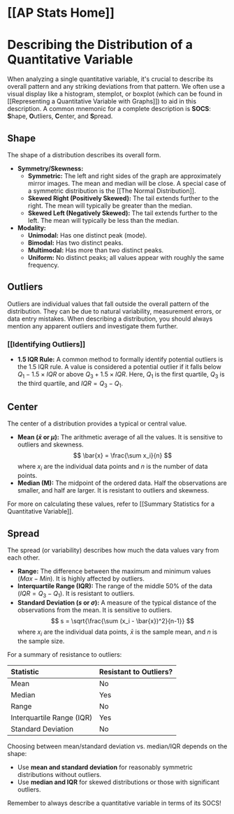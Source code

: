 # [[AP Stats Home]]
# Describing the Distribution of a Quantitative Variable

When analyzing a single quantitative variable, it's crucial to describe its overall pattern and any striking deviations from that pattern. We often use a visual display like a histogram, stemplot, or boxplot (which can be found in [[Representing a Quantitative Variable with Graphs]]) to aid in this description. A common mnemonic for a complete description is **SOCS**: **S**hape, **O**utliers, **C**enter, and **S**pread.

## Shape

The shape of a distribution describes its overall form.

*   **Symmetry/Skewness:**
    *   **Symmetric:** The left and right sides of the graph are approximately mirror images. The mean and median will be close. A special case of a symmetric distribution is the [[The Normal Distribution]].
    *   **Skewed Right (Positively Skewed):** The tail extends further to the right. The mean will typically be greater than the median.
    *   **Skewed Left (Negatively Skewed):** The tail extends further to the left. The mean will typically be less than the median.
*   **Modality:**
    *   **Unimodal:** Has one distinct peak (mode).
    *   **Bimodal:** Has two distinct peaks.
    *   **Multimodal:** Has more than two distinct peaks.
    *   **Uniform:** No distinct peaks; all values appear with roughly the same frequency.

## Outliers

Outliers are individual values that fall outside the overall pattern of the distribution. They can be due to natural variability, measurement errors, or data entry mistakes. When describing a distribution, you should always mention any apparent outliers and investigate them further.

### [[Identifying Outliers]]
*   **1.5 IQR Rule:** A common method to formally identify potential outliers is the 1.5 IQR rule. A value is considered a potential outlier if it falls below $Q_1 - 1.5 \times IQR$ or above $Q_3 + 1.5 \times IQR$. Here, $Q_1$ is the first quartile, $Q_3$ is the third quartile, and $IQR = Q_3 - Q_1$.

## Center

The center of a distribution provides a typical or central value.

*   **Mean ($\bar{x}$ or $\mu$):** The arithmetic average of all the values. It is sensitive to outliers and skewness.
    $$ \bar{x} = \frac{\sum x_i}{n} $$
    where $x_i$ are the individual data points and $n$ is the number of data points.
*   **Median (M):** The midpoint of the ordered data. Half the observations are smaller, and half are larger. It is resistant to outliers and skewness.

For more on calculating these values, refer to [[Summary Statistics for a Quantitative Variable]].

## Spread

The spread (or variability) describes how much the data values vary from each other.

*   **Range:** The difference between the maximum and minimum values ($Max - Min$). It is highly affected by outliers.
*   **Interquartile Range (IQR):** The range of the middle 50% of the data ($IQR = Q_3 - Q_1$). It is resistant to outliers.
*   **Standard Deviation ($s$ or $\sigma$):** A measure of the typical distance of the observations from the mean. It is sensitive to outliers.
    $$ s = \sqrt{\frac{\sum (x_i - \bar{x})^2}{n-1}} $$
    where $x_i$ are the individual data points, $\bar{x}$ is the sample mean, and $n$ is the sample size.

For a summary of resistance to outliers:

| Statistic        | Resistant to Outliers? |
| :--------------- | :--------------------- |
| Mean             | No                     |
| Median           | Yes                    |
| Range            | No                     |
| Interquartile Range (IQR) | Yes                    |
| Standard Deviation | No                     |

Choosing between mean/standard deviation vs. median/IQR depends on the shape:
*   Use **mean and standard deviation** for reasonably symmetric distributions without outliers.
*   Use **median and IQR** for skewed distributions or those with significant outliers.

Remember to always describe a quantitative variable in terms of its SOCS!